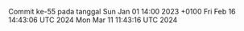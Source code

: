 Commit ke-55 pada tanggal Sun Jan 01 14:00 2023 +0100
Fri Feb 16 14:43:06 UTC 2024
Mon Mar 11 11:43:16 UTC 2024
